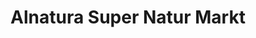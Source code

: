 ---
title: "Alnatura Super Natur Markt"
url: /muenchen/alnatura-super-natur-markt-kistlerhofstrasse/
shop: Supermarkt
---